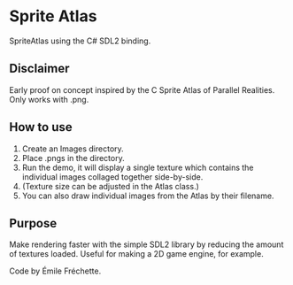 # Sprite Atlas
SpriteAtlas using the C# SDL2 binding.

## Disclaimer

Early proof on concept inspired by the C Sprite Atlas of Parallel Realities.
Only works with .png.

## How to use
1. Create an Images directory.
2. Place .pngs in the directory.
3. Run the demo, it will display a single texture which contains the individual images collaged together side-by-side.
4. (Texture size can be adjusted in the Atlas class.)
5. You can also draw individual images from the Atlas by their filename.

## Purpose

Make rendering faster with the simple SDL2 library by reducing the amount of textures loaded.
Useful for making a 2D game engine, for example.

Code by Émile Fréchette.
